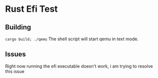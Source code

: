 # Rust Efi Test
## Building
`cargo build; ./qemu`
The shell script will start qemu in text mode.

## Issues
Right now running the efi executable doesn't work, i am trying to resolve this issue
